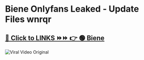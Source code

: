 
 # Biene Onlyfans Leaked - Update Files wnrqr

## <h2><a href="https://clipsfans.com/Biene&ref=git">🔗 Click to LINKS ⏩⏩ 👉 🟢 Biene </a></h2>

<a href="https://clipsfans.com/Biene&ref=git" rel="nofollow" data-target="animated-image.originalLink"><img src="https://i.ibb.co.com/xMMVF88/686577567.gif" alt="Viral Video Original" style="max-width: 100%; display: inline-block;" data-target="animated-image.originalImage"></a>

